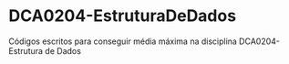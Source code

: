 ﻿# DCA0204-EstruturaDeDados
Códigos escritos para conseguir média máxima na disciplina DCA0204-Estrutura de Dados
